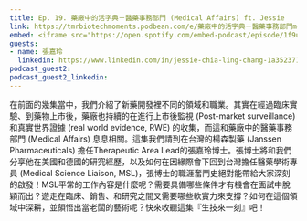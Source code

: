 ```yaml
---
title: Ep. 19. 藥廠中的活字典－醫藥事務部門 (Medical Affairs) ft. Jessie
link: https://tmrbiotechmoments.podbean.com/e/藥廠中的活字典－醫藥事務部門medical-affairs-ftjessie/
embed: <iframe src="https://open.spotify.com/embed-podcast/episode/1f9uDlpni2gwRAXyxEzVqX" width="100%" height="232" frameborder="0" allowtransparency="true" allow="encrypted-media"></iframe>
guests:
- name: 張嘉玲
  linkedin: https://www.linkedin.com/in/jessie-chia-ling-chang-1a352371/
podcast_guest2:
podcast_guest2_linkedin:
---
```


在前面的幾集當中，我們介紹了新藥開發裡不同的領域和職業。其實在經過臨床實驗、到藥物上市後，藥廠也持續的在進行上市後監視 (Post-market surveillance) 和真實世界證據 (real world evidence, RWE) 的收集，而這和藥廠中的醫藥事務部門 (Medical Affairs) 息息相關。這集我們請到在台灣的楊森製藥 (Janssen Pharmaceuticals) 擔任Therapeutic Area Lead的張嘉玲博士。張博士將和我們分享他在美國和德國的研究經歷，以及如何在因緣際會下回到台灣擔任醫藥學術專員 (Medical Science Liaison, MSL)，張博士的職涯奮鬥史絕對能帶給大家深刻的啟發！MSL平常的工作內容是什麼呢？需要具備哪些條件才有機會在面試中脫穎而出？遊走在臨床、銷售、和研究之間又需要哪些軟實力來支撐？如何在這個領域中深耕，並領悟出當老闆的藝術呢？快來收聽這集『生技來一刻』吧！
